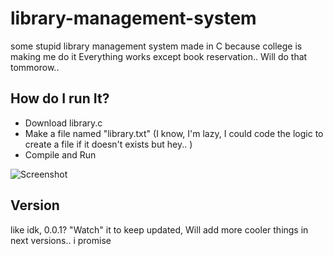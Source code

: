 # library-management-system
some stupid library management system made in C because college is making me do it 
Everything works except book reservation.. Will do that tommorow..

## How do I run It? 
- Download library.c
- Make a file named "library.txt" (I know, I'm lazy, I could code the logic to create a file if it doesn't exists but hey.. )
- Compile and Run

![Screenshot](http://i.imgur.com/xhtDDuP.png)

## Version
like idk, 0.0.1? "Watch" it to keep updated, Will add more cooler things in next versions.. i promise
